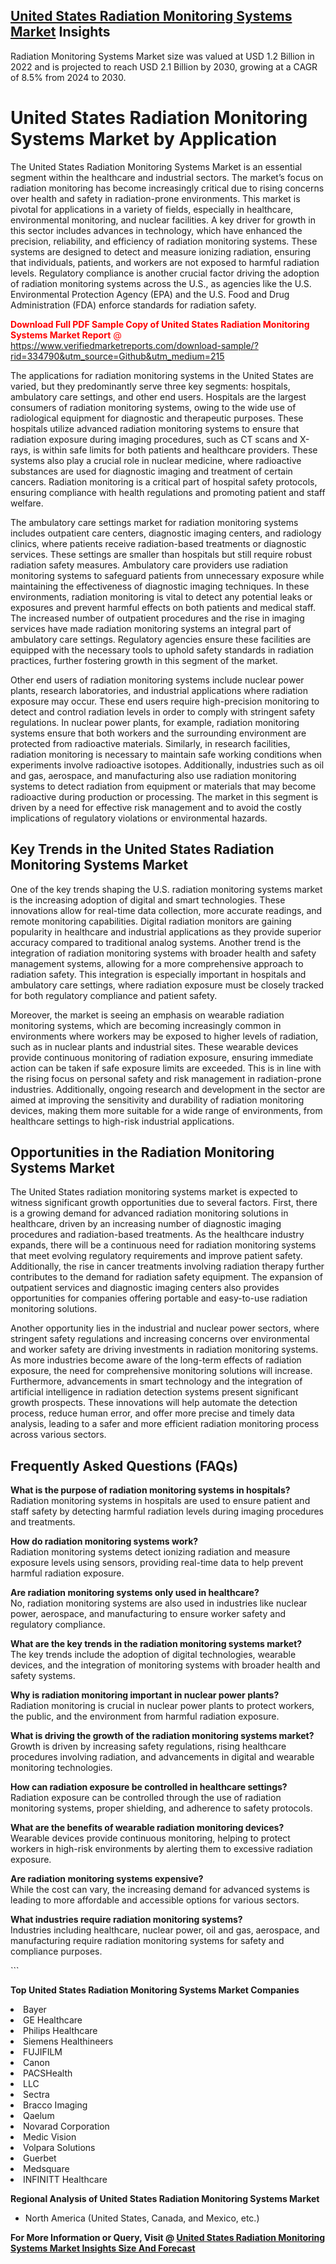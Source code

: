 <h2><a href="https://www.verifiedmarketreports.com/download-sample/?rid=334790&amp;utm_source=Github&amp;utm_medium=215" target="_blank">United States Radiation Monitoring Systems Market</a> Insights</h2><p>Radiation Monitoring Systems Market size was valued at USD 1.2 Billion in 2022 and is projected to reach USD 2.1 Billion by 2030, growing at a CAGR of 8.5% from 2024 to 2030.</p><p> <h1>United States Radiation Monitoring Systems Market by Application</h1> <p>The United States Radiation Monitoring Systems Market is an essential segment within the healthcare and industrial sectors. The market’s focus on radiation monitoring has become increasingly critical due to rising concerns over health and safety in radiation-prone environments. This market is pivotal for applications in a variety of fields, especially in healthcare, environmental monitoring, and nuclear facilities. A key driver for growth in this sector includes advances in technology, which have enhanced the precision, reliability, and efficiency of radiation monitoring systems. These systems are designed to detect and measure ionizing radiation, ensuring that individuals, patients, and workers are not exposed to harmful radiation levels. Regulatory compliance is another crucial factor driving the adoption of radiation monitoring systems across the U.S., as agencies like the U.S. Environmental Protection Agency (EPA) and the U.S. Food and Drug Administration (FDA) enforce standards for radiation safety. <p><span class=""><span style="color: #ff0000;"><strong>Download Full PDF Sample Copy of United States Radiation Monitoring Systems Market Report</strong> @ </span><a href="https://www.verifiedmarketreports.com/download-sample/?rid=334790&amp;utm_source=Github&amp;utm_medium=215" target="_blank">https://www.verifiedmarketreports.com/download-sample/?rid=334790&amp;utm_source=Github&amp;utm_medium=215</a></span></p> The applications for radiation monitoring systems in the United States are varied, but they predominantly serve three key segments: hospitals, ambulatory care settings, and other end users. Hospitals are the largest consumers of radiation monitoring systems, owing to the wide use of radiological equipment for diagnostic and therapeutic purposes. These hospitals utilize advanced radiation monitoring systems to ensure that radiation exposure during imaging procedures, such as CT scans and X-rays, is within safe limits for both patients and healthcare providers. These systems also play a crucial role in nuclear medicine, where radioactive substances are used for diagnostic imaging and treatment of certain cancers. Radiation monitoring is a critical part of hospital safety protocols, ensuring compliance with health regulations and promoting patient and staff welfare. <p>The ambulatory care settings market for radiation monitoring systems includes outpatient care centers, diagnostic imaging centers, and radiology clinics, where patients receive radiation-based treatments or diagnostic services. These settings are smaller than hospitals but still require robust radiation safety measures. Ambulatory care providers use radiation monitoring systems to safeguard patients from unnecessary exposure while maintaining the effectiveness of diagnostic imaging techniques. In these environments, radiation monitoring is vital to detect any potential leaks or exposures and prevent harmful effects on both patients and medical staff. The increased number of outpatient procedures and the rise in imaging services have made radiation monitoring systems an integral part of ambulatory care settings. Regulatory agencies ensure these facilities are equipped with the necessary tools to uphold safety standards in radiation practices, further fostering growth in this segment of the market.</p> <p>Other end users of radiation monitoring systems include nuclear power plants, research laboratories, and industrial applications where radiation exposure may occur. These end users require high-precision monitoring to detect and control radiation levels in order to comply with stringent safety regulations. In nuclear power plants, for example, radiation monitoring systems ensure that both workers and the surrounding environment are protected from radioactive materials. Similarly, in research facilities, radiation monitoring is necessary to maintain safe working conditions when experiments involve radioactive isotopes. Additionally, industries such as oil and gas, aerospace, and manufacturing also use radiation monitoring systems to detect radiation from equipment or materials that may become radioactive during production or processing. The market in this segment is driven by a need for effective risk management and to avoid the costly implications of regulatory violations or environmental hazards.</p> <h2>Key Trends in the United States Radiation Monitoring Systems Market</h2> <p>One of the key trends shaping the U.S. radiation monitoring systems market is the increasing adoption of digital and smart technologies. These innovations allow for real-time data collection, more accurate readings, and remote monitoring capabilities. Digital radiation monitors are gaining popularity in healthcare and industrial applications as they provide superior accuracy compared to traditional analog systems. Another trend is the integration of radiation monitoring systems with broader health and safety management systems, allowing for a more comprehensive approach to radiation safety. This integration is especially important in hospitals and ambulatory care settings, where radiation exposure must be closely tracked for both regulatory compliance and patient safety.</p> <p>Moreover, the market is seeing an emphasis on wearable radiation monitoring systems, which are becoming increasingly common in environments where workers may be exposed to higher levels of radiation, such as in nuclear plants and industrial sites. These wearable devices provide continuous monitoring of radiation exposure, ensuring immediate action can be taken if safe exposure limits are exceeded. This is in line with the rising focus on personal safety and risk management in radiation-prone industries. Additionally, ongoing research and development in the sector are aimed at improving the sensitivity and durability of radiation monitoring devices, making them more suitable for a wide range of environments, from healthcare settings to high-risk industrial applications.</p> <h2>Opportunities in the Radiation Monitoring Systems Market</h2> <p>The United States radiation monitoring systems market is expected to witness significant growth opportunities due to several factors. First, there is a growing demand for advanced radiation monitoring solutions in healthcare, driven by an increasing number of diagnostic imaging procedures and radiation-based treatments. As the healthcare industry expands, there will be a continuous need for radiation monitoring systems that meet evolving regulatory requirements and improve patient safety. Additionally, the rise in cancer treatments involving radiation therapy further contributes to the demand for radiation safety equipment. The expansion of outpatient services and diagnostic imaging centers also provides opportunities for companies offering portable and easy-to-use radiation monitoring solutions.</p> <p>Another opportunity lies in the industrial and nuclear power sectors, where stringent safety regulations and increasing concerns over environmental and worker safety are driving investments in radiation monitoring systems. As more industries become aware of the long-term effects of radiation exposure, the need for comprehensive monitoring solutions will increase. Furthermore, advancements in smart technology and the integration of artificial intelligence in radiation detection systems present significant growth prospects. These innovations will help automate the detection process, reduce human error, and offer more precise and timely data analysis, leading to a safer and more efficient radiation monitoring process across various sectors.</p> <h2>Frequently Asked Questions (FAQs)</h2> <p><strong>What is the purpose of radiation monitoring systems in hospitals?</strong><br>Radiation monitoring systems in hospitals are used to ensure patient and staff safety by detecting harmful radiation levels during imaging procedures and treatments.</p> <p><strong>How do radiation monitoring systems work?</strong><br>Radiation monitoring systems detect ionizing radiation and measure exposure levels using sensors, providing real-time data to help prevent harmful radiation exposure.</p> <p><strong>Are radiation monitoring systems only used in healthcare?</strong><br>No, radiation monitoring systems are also used in industries like nuclear power, aerospace, and manufacturing to ensure worker safety and regulatory compliance.</p> <p><strong>What are the key trends in the radiation monitoring systems market?</strong><br>The key trends include the adoption of digital technologies, wearable devices, and the integration of monitoring systems with broader health and safety systems.</p> <p><strong>Why is radiation monitoring important in nuclear power plants?</strong><br>Radiation monitoring is crucial in nuclear power plants to protect workers, the public, and the environment from harmful radiation exposure.</p> <p><strong>What is driving the growth of the radiation monitoring systems market?</strong><br>Growth is driven by increasing safety regulations, rising healthcare procedures involving radiation, and advancements in digital and wearable monitoring technologies.</p> <p><strong>How can radiation exposure be controlled in healthcare settings?</strong><br>Radiation exposure can be controlled through the use of radiation monitoring systems, proper shielding, and adherence to safety protocols.</p> <p><strong>What are the benefits of wearable radiation monitoring devices?</strong><br>Wearable devices provide continuous monitoring, helping to protect workers in high-risk environments by alerting them to excessive radiation exposure.</p> <p><strong>Are radiation monitoring systems expensive?</strong><br>While the cost can vary, the increasing demand for advanced systems is leading to more affordable and accessible options for various sectors.</p> <p><strong>What industries require radiation monitoring systems?</strong><br>Industries including healthcare, nuclear power, oil and gas, aerospace, and manufacturing require radiation monitoring systems for safety and compliance purposes.</p> ```</p><p><strong>Top United States Radiation Monitoring Systems Market Companies</strong></p><div data-test-id=""><p><li>Bayer</li><li> GE Healthcare</li><li> Philips Healthcare</li><li> Siemens Healthineers</li><li> FUJIFILM</li><li> Canon</li><li> PACSHealth</li><li> LLC</li><li> Sectra</li><li> Bracco Imaging</li><li> Qaelum</li><li> Novarad Corporation</li><li> Medic Vision</li><li> Volpara Solutions</li><li> Guerbet</li><li> Medsquare</li><li> INFINITT Healthcare</li></p><div><strong>Regional Analysis of&nbsp;United States Radiation Monitoring Systems Market</strong></div><ul><li dir="ltr"><p dir="ltr">North America&nbsp;(United States, Canada, and Mexico, etc.)</p></li></ul><p><strong>For More Information or Query, Visit @&nbsp;</strong><strong><a href="https://www.verifiedmarketreports.com/product/radiation-monitoring-systems-market/?utm_source=Github&amp;utm_medium=215" target="_blank">United States Radiation Monitoring Systems Market Insights Size And Forecast</a></strong></p></div>
